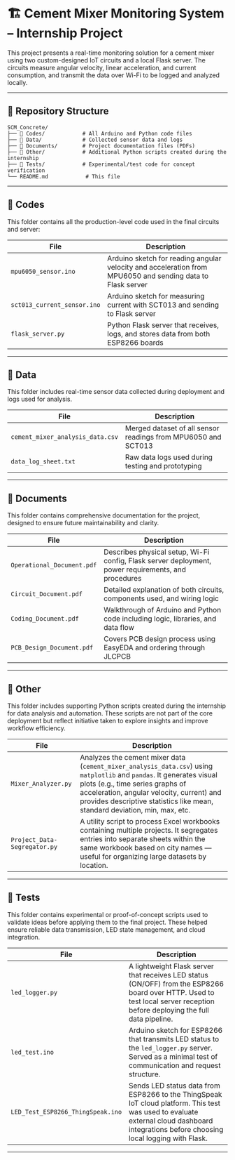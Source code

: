 # 🏗️ Cement Mixer Monitoring System – Internship Project

This project presents a real-time monitoring solution for a cement mixer using two custom-designed IoT circuits and a local Flask server. The circuits measure angular velocity, linear acceleration, and current consumption, and transmit the data over Wi-Fi to be logged and analyzed locally.

---

## 📁 Repository Structure

```
SCM_Concrete/
├── 📁 Codes/            # All Arduino and Python code files
├── 📁 Data/             # Collected sensor data and logs
├── 📁 Documents/        # Project documentation files (PDFs)
├── 📁 Other/            # Additional Python scripts created during the internship
├── 📁 Tests/            # Experimental/test code for concept verification
└── README.md            # This file
```


---

## 📂 Codes

This folder contains all the production-level code used in the final circuits and server:

| File | Description |
|------|-------------|
| `mpu6050_sensor.ino` | Arduino sketch for reading angular velocity and acceleration from MPU6050 and sending data to Flask server |
| `sct013_current_sensor.ino` | Arduino sketch for measuring current with SCT013 and sending to Flask server |
| `flask_server.py` | Python Flask server that receives, logs, and stores data from both ESP8266 boards |

---

## 📂 Data

This folder includes real-time sensor data collected during deployment and logs used for analysis.

| File | Description |
|------|-------------|
| `cement_mixer_analysis_data.csv` | Merged dataset of all sensor readings from MPU6050 and SCT013 |
| `data_log_sheet.txt` | Raw data logs used during testing and prototyping |

---

## 📂 Documents

This folder contains comprehensive documentation for the project, designed to ensure future maintainability and clarity.

| File | Description |
|------|-------------|
| `Operational_Document.pdf` | Describes physical setup, Wi-Fi config, Flask server deployment, power requirements, and procedures |
| `Circuit_Document.pdf` | Detailed explanation of both circuits, components used, and wiring logic |
| `Coding_Document.pdf` | Walkthrough of Arduino and Python code including logic, libraries, and data flow |
| `PCB_Design_Document.pdf` | Covers PCB design process using EasyEDA and ordering through JLCPCB |

---

## 📂 Other

This folder includes supporting Python scripts created during the internship for data analysis and automation. These scripts are not part of the core deployment but reflect initiative taken to explore insights and improve workflow efficiency.

| File | Description |
|------|-------------|
| `Mixer_Analyzer.py` | Analyzes the cement mixer data (`cement_mixer_analysis_data.csv`) using `matplotlib` and `pandas`. It generates visual plots (e.g., time series graphs of acceleration, angular velocity, current) and provides descriptive statistics like mean, standard deviation, min, max, etc. |
| `Project_Data-Segregator.py` | A utility script to process Excel workbooks containing multiple projects. It segregates entries into separate sheets within the same workbook based on city names — useful for organizing large datasets by location. |

---

## 📂 Tests

This folder contains experimental or proof-of-concept scripts used to validate ideas before applying them to the final project. These helped ensure reliable data transmission, LED state management, and cloud integration.

| File | Description |
|------|-------------|
| `led_logger.py` | A lightweight Flask server that receives LED status (ON/OFF) from the ESP8266 board over HTTP. Used to test local server reception before deploying the full data pipeline. |
| `led_test.ino` | Arduino sketch for ESP8266 that transmits LED status to the `led_logger.py` server. Served as a minimal test of communication and request structure. |
| `LED_Test_ESP8266_ThingSpeak.ino` | Sends LED status data from ESP8266 to the ThingSpeak IoT cloud platform. This test was used to evaluate external cloud dashboard integrations before choosing local logging with Flask. |

---
